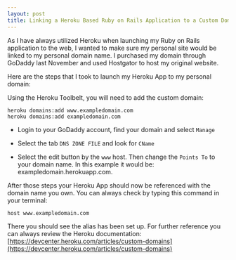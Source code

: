 ```yaml
---
layout: post
title: Linking a Heroku Based Ruby on Rails Application to a Custom Domain
---
```


As I have always utilized Heroku when launching my Ruby on Rails application to the web, I wanted to make sure my personal site would be linked to my personal domain name. I purchased my domain through GoDaddy last November and used Hostgator to host my original website.

Here are the steps that I took to launch my Heroku App to my personal domain:

Using the Heroku Toolbelt, you will need to add the custom domain:

```
heroku domains:add www.exampledomain.com
heroku domains:add exampledomain.com
```

- Login to your GoDaddy account, find your domain and select `Manage`

- Select the tab `DNS ZONE FILE` and look for `CName`

- Select the edit button by the `www` host. Then change the `Points To` to your domain name. In this example it would be: exampledomain.herokuapp.com.

After those steps your Heroku App should now be referenced with the domain name you own. You can always check by typing this command in your terminal:

```
host www.exampledomain.com
```

There you should see the alias has been set up. For further reference you can always review the Heroku documentation: [https://devcenter.heroku.com/articles/custom-domains](https://devcenter.heroku.com/articles/custom-domains)
